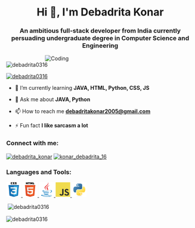 <h1 align="center">Hi 👋, I'm Debadrita Konar</h1>
<h3 align="center">An ambitious full-stack developer from India currently persuading undergraduate degree in Computer Science and Engineering</h3>
<img align="right" alt="Coding" width="400" src="[https://www.reddit.com/media?url=https%3A%2F%2Fi.redd.it%2Fn8agw6z2smyb1.gif](https://camo.githubusercontent.com/19db51af5f90f1b152bc0b9078f5fe97053955be5074f03f17019c70345bdcdb/68747470733a2f2f6d69726f2e6d656469756d2e636f6d2f6d61782f313336302f302a37513379765349765f7430696f4a2d5a2e676966)">

<p align="left"> <img src="https://komarev.com/ghpvc/?username=debadrita0316&label=Profile%20views&color=0e75b6&style=flat" alt="debadrita0316" /> </p>

<p align="left"> <a href="https://github.com/ryo-ma/github-profile-trophy"><img src="https://github-profile-trophy.vercel.app/?username=debadrita0316" alt="debadrita0316" /></a> </p>

- 🌱 I’m currently learning **JAVA, HTML, Python, CSS, JS**

- 💬 Ask me about **JAVA, Python**

- 📫 How to reach me **debadritakonar2005@gmail.com**

- ⚡ Fun fact **I like sarcasm a lot**

<h3 align="left">Connect with me:</h3>
<p align="left">
<a href="https://twitter.com/debadrita_konar" target="blank"><img align="center" src="https://raw.githubusercontent.com/rahuldkjain/github-profile-readme-generator/master/src/images/icons/Social/twitter.svg" alt="debadrita_konar" height="30" width="40" /></a>
<a href="https://instagram.com/konar_debadrita_16" target="blank"><img align="center" src="https://raw.githubusercontent.com/rahuldkjain/github-profile-readme-generator/master/src/images/icons/Social/instagram.svg" alt="konar_debadrita_16" height="30" width="40" /></a>
</p>

<h3 align="left">Languages and Tools:</h3>
<p align="left"> <a href="https://www.w3schools.com/css/" target="_blank" rel="noreferrer"> <img src="https://raw.githubusercontent.com/devicons/devicon/master/icons/css3/css3-original-wordmark.svg" alt="css3" width="40" height="40"/> </a> <a href="https://www.w3.org/html/" target="_blank" rel="noreferrer"> <img src="https://raw.githubusercontent.com/devicons/devicon/master/icons/html5/html5-original-wordmark.svg" alt="html5" width="40" height="40"/> </a> <a href="https://www.java.com" target="_blank" rel="noreferrer"> <img src="https://raw.githubusercontent.com/devicons/devicon/master/icons/java/java-original.svg" alt="java" width="40" height="40"/> </a> <a href="https://developer.mozilla.org/en-US/docs/Web/JavaScript" target="_blank" rel="noreferrer"> <img src="https://raw.githubusercontent.com/devicons/devicon/master/icons/javascript/javascript-original.svg" alt="javascript" width="40" height="40"/> </a> <a href="https://www.python.org" target="_blank" rel="noreferrer"> <img src="https://raw.githubusercontent.com/devicons/devicon/master/icons/python/python-original.svg" alt="python" width="40" height="40"/> </a> </p>

<p>&nbsp;<img align="center" src="https://github-readme-stats.vercel.app/api?username=debadrita0316&show_icons=true&locale=en" alt="debadrita0316" /></p>

<p><img align="center" src="https://github-readme-streak-stats.herokuapp.com/?user=debadrita0316&" alt="debadrita0316" /></p>
